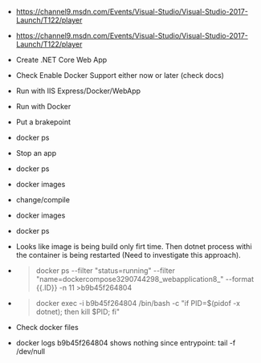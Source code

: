 - https://channel9.msdn.com/Events/Visual-Studio/Visual-Studio-2017-Launch/T122/player
- https://channel9.msdn.com/Events/Visual-Studio/Visual-Studio-2017-Launch/T122/player

- Create .NET Core Web App
- Check Enable Docker Support either now or later (check docs) 
- Run with IIS Express/Docker/WebApp
- Run with Docker
- Put a brakepoint
- docker ps
- Stop an app
- docker ps
- docker images
- change/compile
- docker images
- docker ps
- Looks like image is being build only firt time. Then dotnet process withi the container is being restarted (Need to investigate this approach). 
- >docker  ps --filter "status=running" --filter "name=dockercompose3290744298_webapplication8_" --format {{.ID}} -n 11 >b9b45f264804
- >docker  exec -i b9b45f264804 /bin/bash -c "if PID=$(pidof -x dotnet); then kill $PID; fi"
- Check docker files
- docker logs b9b45f264804 shows nothing since entrypoint: tail -f /dev/null
